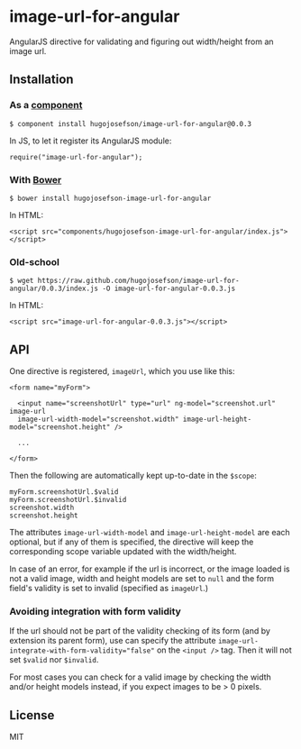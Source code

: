 
# image-url-for-angular

  AngularJS directive for validating and figuring out width/height from an image url.

## Installation

### As a [component](https://github.com/component/component)

    $ component install hugojosefson/image-url-for-angular@0.0.3

In JS, to let it register its AngularJS module:

    require("image-url-for-angular");

### With [Bower](http://bower.io/)

    $ bower install hugojosefson-image-url-for-angular

In HTML:

    <script src="components/hugojosefson-image-url-for-angular/index.js"></script>

### Old-school

    $ wget https://raw.github.com/hugojosefson/image-url-for-angular/0.0.3/index.js -O image-url-for-angular-0.0.3.js

In HTML:

    <script src="image-url-for-angular-0.0.3.js"></script>

## API

One directive is registered, `imageUrl`, which you use like this:

    <form name="myForm">

      <input name="screenshotUrl" type="url" ng-model="screenshot.url" image-url
      image-url-width-model="screenshot.width" image-url-height-model="screenshot.height" />

      ...

    </form>

Then the following are automatically kept up-to-date in the `$scope`:

    myForm.screenshotUrl.$valid
    myForm.screenshotUrl.$invalid
    screenshot.width
    screenshot.height

The attributes `image-url-width-model` and `image-url-height-model` are each optional, but if
any of them is specified, the directive will keep the corresponding scope variable updated with the width/height.

In case of an error, for example if the url is incorrect, or the image loaded is not a valid image, width and height
models are set to `null` and the form field's validity is set to invalid (specified as
`imageUrl`.)

### Avoiding integration with form validity

If the url should not be part of the validity checking of its form (and by extension its parent form), use can specify
the attribute `image-url-integrate-with-form-validity="false"` on the `<input />` tag. Then it will not set `$valid` nor
`$invalid`.

For most cases you can check for a valid image by checking the width and/or height models instead, if you expect images
to be > 0 pixels.
       

## License

  MIT
